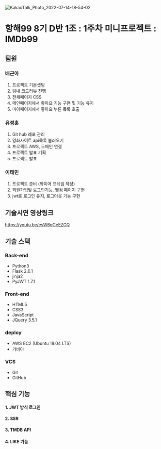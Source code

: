 ![KakaoTalk_Photo_2022-07-14-18-54-02](https://user-images.githubusercontent.com/104121549/178957407-828fe98c-f50d-4b77-880a-d0057dd249ea.png)


# 항해99 8기 D반 1조 : 1주차 미니프로젝트 : IMDb99

## 팀원
### 배근아 
1.  프로젝트 기본셋팅
2. 팀내 코드리뷰 진행
3. 전체페이지 CSS
4. 메인페이지에서 좋아요 기능 구현 및 기능 유지
5. 마이페이지에서 좋아요 누른 목록 호출 

### 유정훈 
1. Git hub 레포 관리
2. 영화사이트 api목록 불러오기
3. 프로젝트 AWS, 도메인 연결
4. 프로젝트 발표 기획
5. 프로젝트 발표

### 이태민
1. 프로젝트 준비 (와이어 프레임 작성)
2. 회원가입및 로그인기능, 웰컴 페이지 구현 
3. jwt로 로그인 유지, 로그아웃 기능 구현

## 기술시연 영상링크
https://youtu.be/esW6qGeEZGQ



## 기술 스택
### Back-end
- Python3
- Flask 2.0.1
- jinja2
- PyJWT 1.7.1

### Front-end
- HTML5
- CSS3
- JavaScript
- JQuery 3.5.1

### deploy
- AWS EC2 (Ubuntu 18.04 LTS)
- 가비아

### VCS
- Git
- GitHub


## 핵심 기능

#### 1. JWT 방식 로그인
#### 2. SSR
#### 3. TMDB API
#### 4. LIKE 기능
